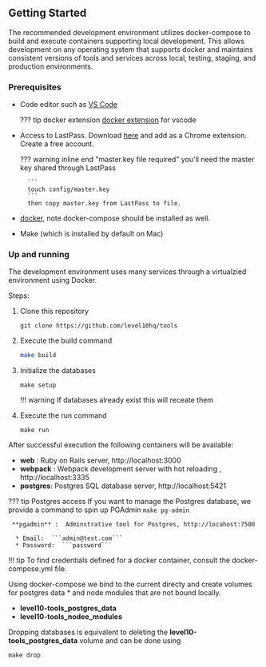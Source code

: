 ## Getting Started
The recommended development environment utilizes docker-compose to build and execute containers supporting local development.  This allows development on any operating system that supports docker and maintains consistent versions of tools and services across local, testing, staging, and production environments.

### Prerequisites 
 
 * Code editor such as [VS Code](https://code.visualstudio.com/)
  
    ??? tip docker extension
        [docker extension](https://marketplace.visualstudio.com/items?itemName=ms-azuretools.vscode-docker) for vscode 
 
* Access to LastPass.  Download [here](https://www.lastpass.com/) and add as a Chrome extension.  Create a free account.
       
    ??? warning inline end "master.key file required"
        you'll need the master key shared through LastPass 

        ```
        touch config/master.key
        ```
        then copy master.key from LastPass to file.

* [docker](https://docs.docker.com/get-docker/), note docker-compose should be installed as well.
* Make (which is installed by default on Mac)

### Up and running
The development environment uses many services through a virtualzied environment using Docker.  

Steps:

1.  Clone this repository 
    ```
    git clone https://github.com/level10hq/tools
    ```

2.  Execute the build command 
    ```bash
    make build
    ```
3.  Initialize the databases 
    ```
    make setup
    ``` 
   
    !!! warning 
        If databases already exist this will receate them
   
4.  Execute the run command 
    ```
    make run
    ```
    
    
After successful execution the following containers will be available:

* **web**  :  Ruby on Rails server, http://localhost:3000
* **webpack** :  Webpack development server with hot reloading , http://localhost:3335
* **postgres**:  Postgres SQL database server, http://localhost:5421

??? tip Postgres access
    If you want to manage the Postgres database, we provide a command to spin up PGAdmin
    ```
    make pg-admin
    ```

     **pgadmin** :  Adminstrative tool for Postgres, http://locahost:7500

      * Email:  ```admin@test.com```
      * Password:  ```password```

!!! tip
    To find credentials defined for a docker container, consult the docker-compose.yml file.

Using docker-compose we bind to the current directy and create volumes for postgres data * and node modules that are not bound locally.
 
*  **level10-tools_postgres_data**
*  **level10-tools_nodee_modules** 

Dropping databases is equivalent to deleting the  **level10-tools_postgres_data** volume and can be done using 

```
make drop
```

